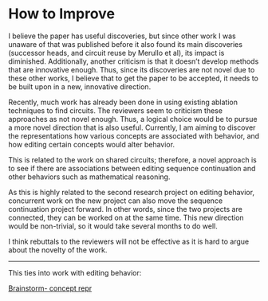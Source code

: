 # How to Improve

I believe the paper has useful discoveries, but since other work I was unaware of that was published before it also found its main discoveries (successor heads, and circuit reuse by Merullo et al), its impact is diminished. Additionally, another criticism is that it doesn’t develop methods that are innovative enough. Thus, since its discoveries are not novel due to these other works, I believe that to get the paper to be accepted, it needs to be built upon in a new, innovative direction. 

Recently, much work has already been done in using existing ablation techniques to find circuits. The reviewers seem to criticism these approaches as not novel enough. Thus, a logical choice would be to pursue a more novel direction that is also useful. Currently, I am aiming to discover the representations how various concepts are associated with behavior, and how editing certain concepts would alter behavior. 

This is related to the work on shared circuits; therefore, a novel approach is to see if there are associations between editing sequence continuation and other behaviors such as mathematical reasoning. 

As this is highly related to the second research project on editing behavior, concurrent work on the new project can also move the sequence continuation project forward. In other words, since the two projects are connected, they can be worked on at the same time. This new direction would be non-trivial, so it would take several months to do well.

I think rebuttals to the reviewers will not be effective as it is hard to argue about the novelty of the work.

---

This ties into work with editing behavior:

[Brainstorm- concept repr](../Concept%20Hierarchy%20Subvectors%201a3f902d677c4593b7eebfe4009cd3c0/Brainstorm-%20concept%20repr%205cdd49ded4d04473a8823d72367f83fe.md)